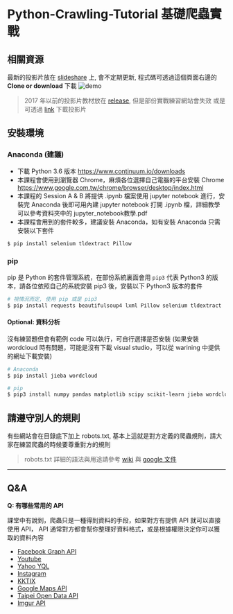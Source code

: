 # Python-Crawling-Tutorial 基礎爬蟲實戰

## 相關資源

最新的投影片放在 [slideshare](https://www.slideshare.net/ChenMingYang/python-crawling-tutorial) 上, 會不定期更新, 程式碼可透過這個頁面右邊的 **Clone or download** 下載
![demo](https://user-images.githubusercontent.com/4820492/35319787-585ea0c4-011c-11e8-802a-02ae0dbc4044.png)

> 2017 年以前的投影片教材放在 [release](https://github.com/afunTW/Python-Crawling-Tutorial/releases), 但是部份實戰練習網站會失效
> 或是可透過 [link](https://goo.gl/CFR95x) 下載投影片

## 安裝環境

### Anaconda (建議)

- 下載 Python 3.6 版本 https://www.continuum.io/downloads
- 本課程會使用到瀏覽器 Chrome，麻煩各位選擇自己電腦的平台安裝 Chrome https://www.google.com.tw/chrome/browser/desktop/index.html
- 本課程的 Session A & B 將提供 .ipynb 檔案使用 jupyter notebook 進行，安裝完 Anaconda 後即可用內建 jupyter notebook 打開 .ipynb 檔，詳細教學可以參考資料夾中的 jupyter_notebook教學.pdf
- 本課程會用到的套件較多，建議安裝 Anaconda，如有安裝 Anaconda 只需安裝以下套件

```sh
$ pip install selenium tldextract Pillow
```

### pip

pip 是 Python 的套件管理系統，在部份系統裏面會用 `pip3` 代表 Python3 的版本，請各位依照自己的系統安裝 pip3 後，安裝以下 Python3 版本的套件

```sh
# 視情況而定, 使用 pip 或是 pip3
$ pip install requests beautifulsoup4 lxml Pillow selenium tldextract
```

#### Optional: 資料分析

沒有練習題但會有範例 code 可以執行，可自行選擇是否安裝 (如果安裝 wordcloud 時有問題，可能是沒有下載 visual studio，可以從 warining 中提供的網址下載安裝)

```sh
# Anaconda
$ pip install jieba wordcloud

# pip
$ pip3 install numpy pandas matplotlib scipy scikit-learn jieba wordcloud
```

## 請遵守別人的規則

有些網站會在目錄底下加上 robots.txt, 基本上這就是對方定義的爬蟲規則，請大家在練習爬蟲的時候要尊重對方的規則

> robots.txt 詳細的語法與用途請參考 [wiki](https://zh.wikipedia.org/zh-tw/Robots.txt) 與 [google 文件](https://support.google.com/webmasters/answer/6062608?hl=zh-Hant)

---

## Q&A

**Q: 有哪些常用的 API**

課堂中有說到，爬蟲只是一種得到資料的手段，如果對方有提供 API 就可以直接使用 API，
API 通常對方都會幫你整理好資料格式，或是根據權限決定你可以獲取的資料內容

- [Facebook Graph API](https://developers.facebook.com/tools/explorer/)
- [Youtube](https://www.youtube.com/yt/dev/zh-TW/api-resources.html)
- [Yahoo YQL](https://developer.yahoo.com/yql/)
- [Instagram](https://www.instagram.com/developer/)
- [KKTIX](http://support.kktix.com/knowledgebase/articles/558918-%E6%B4%BB%E5%8B%95%E8%B3%87%E8%A8%8A-api)
- [Google Maps API](https://developers.google.com/maps/?hl=zh-tw)
- [Taipei Open Data API](http://data.taipei/opendata/developer)
- [Imgur API](https://api.imgur.com/endpoints)
